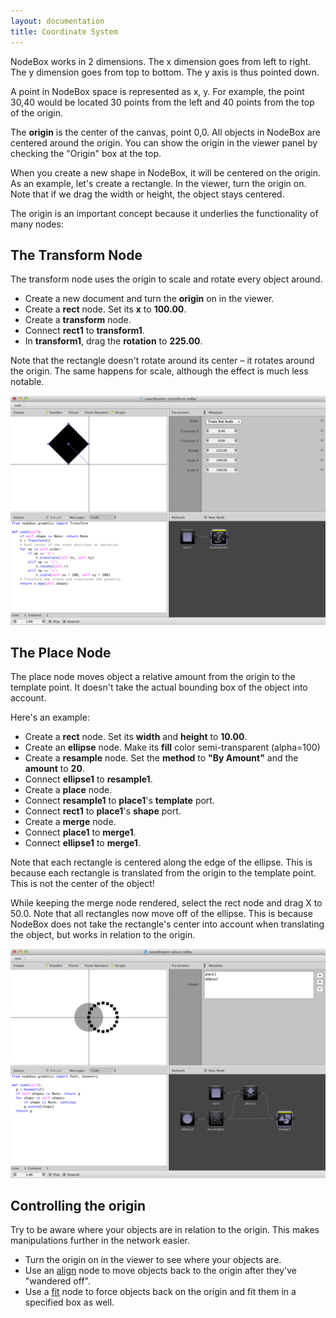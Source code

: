 ```yaml
---
layout: documentation
title: Coordinate System
---
```

NodeBox works in 2 dimensions. The x dimension goes from left to right. The y dimension goes from top to bottom. The y axis is thus pointed down.

A point in NodeBox space is represented as x, y. For example, the point 30,40 would be located 30 points from the left and 40 points from the top of the origin.

The **origin** is the center of the canvas, point 0,0. All objects in NodeBox are centered around the origin. You can show the origin in the viewer panel by checking the "Origin" box at the top.

When you create a new shape in NodeBox, it will be centered on the origin. As an example, let's create a rectangle. In the viewer, turn the origin on. Note that if we drag the width or height, the object stays centered.

The origin is an important concept because it underlies the functionality of many nodes:


The Transform Node
------------------
The transform node uses the origin to scale and rotate every object around.

* Create a new document and turn the **origin** on in the viewer.
* Create a **rect** node. Set its **x** to **100.00**.
* Create a **transform** node.
* Connect **rect1** to **transform1**.
* In **transform1**, drag the **rotation** to **225.00**.

Note that the rectangle doesn't rotate around its center – it rotates around the origin. The same happens for scale, although the effect is much less notable.

![Function of the origin point in Transform node](/media/img/using/coordinates-transform.png)

The Place Node
--------------
The place node moves object a relative amount from the origin to the template point. It doesn't take the actual bounding box of the object into account.

Here's an example:

* Create a **rect** node. Set its **width** and **height** to **10.00**.
* Create an **ellipse** node. Make its **fill** color semi-transparent (alpha=100) 
* Create a **resample** node. Set the **method** to **"By Amount"** and the **amount** to **20**.
* Connect **ellipse1** to **resample1**. 
* Create a **place** node. 
* Connect **resample1** to **place1**'s **template** port.
* Connect **rect1** to **place1**'s **shape** port.
* Create a **merge** node.
* Connect **place1** to **merge1**.
* Connect **ellipse1** to **merge1**.

Note that each rectangle is centered along the edge of the ellipse. This is because each rectangle is translated from the origin to the template point. This is not the center of the object! 

While keeping the merge node rendered, select the rect node and drag X to 50.0. Note that all rectangles now move off of the ellipse. This is because NodeBox does not take the rectangle's center into account when translating the object, but works in relation to the origin.

![Function of the origin point in Place node](/media/img/using/coordinates-place.png)

Controlling the origin
----------------------
Try to be aware where your objects are in relation to the origin. This makes manipulations further in the network easier.

* Turn the origin on in the viewer to see where your objects are.
* Use an [align](/documentation/nodes/align.html) node to move objects back to the origin after they've "wandered off".
* Use a [fit](/documentation/nodes/fit.html) node to force objects back on the origin and fit them in a specified box as well.
